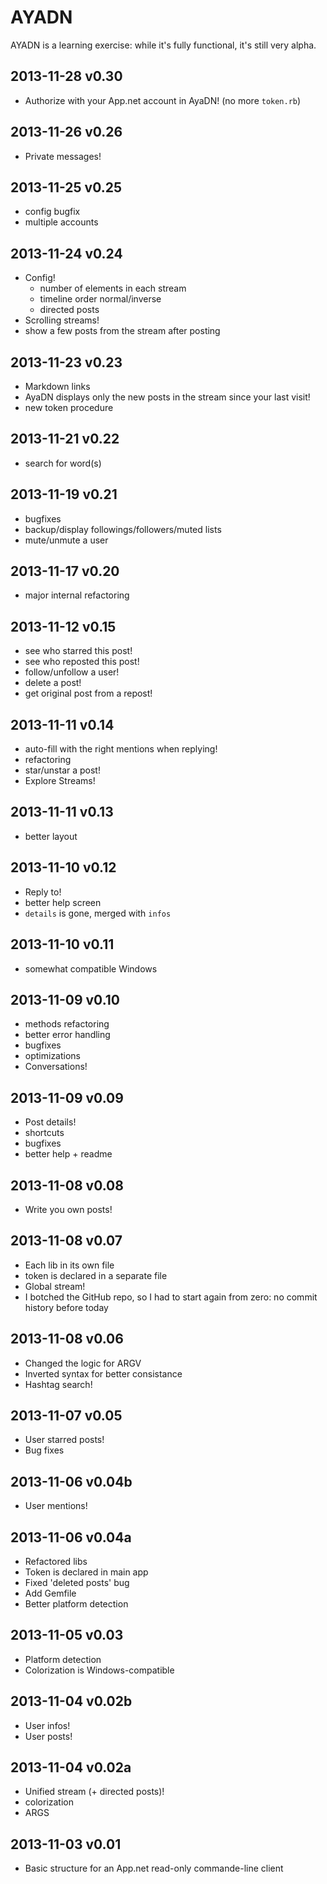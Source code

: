 AYADN
=====

AYADN is a learning exercise: while it's fully functional, it's still very alpha.  

## 2013-11-28 v0.30
- Authorize with your App.net account in AyaDN! (no more `token.rb`)

## 2013-11-26 v0.26
- Private messages!

## 2013-11-25 v0.25
- config bugfix
- multiple accounts

## 2013-11-24 v0.24
- Config! 
    - number of elements in each stream
    - timeline order normal/inverse
    - directed posts
- Scrolling streams!
- show a few posts from the stream after posting

## 2013-11-23 v0.23
- Markdown links
- AyaDN displays only the new posts in the stream since your last visit!
- new token procedure

## 2013-11-21 v0.22
- search for word(s) 

## 2013-11-19 v0.21
- bugfixes
- backup/display followings/followers/muted lists
- mute/unmute a user

## 2013-11-17 v0.20
- major internal refactoring

## 2013-11-12 v0.15
- see who starred this post!
- see who reposted this post!
- follow/unfollow a user!
- delete a post!
- get original post from a repost!

## 2013-11-11 v0.14
- auto-fill with the right mentions when replying!
- refactoring
- star/unstar a post!
- Explore Streams!

## 2013-11-11 v0.13
- better layout

## 2013-11-10 v0.12
- Reply to!
- better help screen
- `details` is gone, merged with `infos`

## 2013-11-10 v0.11
- somewhat compatible Windows

## 2013-11-09 v0.10
- methods refactoring
- better error handling
- bugfixes
- optimizations
- Conversations!

## 2013-11-09 v0.09
- Post details!
- shortcuts
- bugfixes
- better help + readme

## 2013-11-08 v0.08
- Write you own posts!

## 2013-11-08 v0.07
- Each lib in its own file
- token is declared in a separate file
- Global stream!
- I botched the GitHub repo, so I had to start again from zero: no commit history before today

## 2013-11-08 v0.06
- Changed the logic for ARGV
- Inverted syntax for better consistance
- Hashtag search!

## 2013-11-07 v0.05
- User starred posts!
- Bug fixes

## 2013-11-06 v0.04b
- User mentions!

## 2013-11-06 v0.04a
- Refactored libs
- Token is declared in main app
- Fixed 'deleted posts' bug
- Add Gemfile
- Better platform detection

## 2013-11-05 v0.03
- Platform detection
- Colorization is Windows-compatible

## 2013-11-04 v0.02b
- User infos!
- User posts!

## 2013-11-04 v0.02a
- Unified stream (+ directed posts)!
- colorization
- ARGS

## 2013-11-03 v0.01
- Basic structure for an App.net read-only commande-line client

